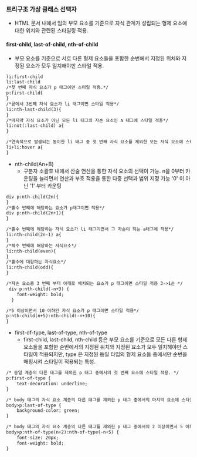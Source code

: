 ### 트리구조 가상 클래스 선택자

- HTML 문서 내에서 임의 부모 요소를 기준으로 자식 관계가 성립되는 형제 요소에 대한 위치와 관련된 스타일링 적용.

#### first-child, last-of-child, nth-of-child
- 부모 요소를 기준으로 서로 다른 형제 요소들을 포함한 순번에서 지정된 위치와 지정된 요소가 모두 일치해야만 스타일 적용.

```html
li:first-child
li:last-child
/*첫 번째 자식 요소가 p 태그이면 스타일 적용.*/
p:first-child{
}
/*끝에서 3번째 자식 요소가 li 태그이면 스타일 적용*/
li:nth-last-child(3){
}
/*마지막 자식 요소가 아닌 모든 li 태그의 자손 요소인 a 태그에 스타일 적용*/
li:not(:last-child) a{
}

/*연속적으로 발생되는 동이한 li 태그 중 첫 번째 자식 요소를 제외한 모든 자식 요소에 스타일이 적용되는 효과*/
li+li:hover a{
}
```

- nth-child(An+B)
  * 구분자 소괄호 내에서 산술 연산을 통한 자식 요소의 선택이 가능.
n을 0부터 카운팅을 늘리면서 연산과 부호 적용을 통한 다중 선택과 범위 지정 가능 '0' 이 아닌 '1' 부터 카운팅

```html
div p:nth-child(2n){
}
/*홀수 번째에 해당하는 요소가 p태그이면 적용*/
div p:nth-child(2n+1){
}

/*홀수 번째에 해당하는 자식 요소가 li 태그이면서 그 자손이 되는 a태그에 적용*/
li:nth-child(2n-1) a{
}
/*짝수 번째에 해당하는 자식요소*/
li:nth-child(even){
}
/*홀수에 대항하는 자식요소*/
li:nth-child(odd){
}

/*자손 요소중 3 번째 부터 아래로 배치되는 요소가 p 태그이면 스타일 적용 3->1순 */
 div p:nth-child(-n+3) {
    font-weight: bold;
  }

/*5 이상이면서 10 이하인 자식 요소가 p 태그이면 스타일 적용*/
p:nth-child(n+5):nth-child(-n+10){
}
```

- first-of-type, last-of-type, nth-of-type
  * first-child, last-child, nth-child 등은 부모 요소를 기준으로 모든 다른 형제 요소들을
  포함한 순번에서의 지정된 위치와 지정된 요소가 모두 일치해야만 스타일이 적용되지만,
  type 은 지정된 동일 타입의 형제 요소들 중에서만 순번을 매칭시켜 스타일이 적용되는 특성.

```html
/* 동일 계층의 다른 태그를 제외한 p 태그 중에서의 첫 번째 요소에 스타일 적용. */
p:first-of-type {
    text-decoration: underline;
}

/* body 태그의 자식 요소 계층의 다른 태그를 제외한 p 태그 중에서의 마지막 요소에 스타일 적용. */
body>p:last-of-type {
    background-color: green;
}

/* body 태그의 자식 요소 계층의 다른 태그를 제외한 p 태그 중에서의 2 이상이면서 5 이하인 요소에 스타일 적용. */
body>p:nth-of-type(n+2):nth-of-type(-n+5) {
    font-size: 20px;
    font-weight: bold;
}

```
